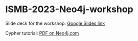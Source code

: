 # ISMB-2023-Neo4j-workshop

Slide deck for the workshop:  [Google Slides link](https://docs.google.com/presentation/d/16DzcqVfPfVVYBtOo6zZtHUZKvgyK5berIbkL-Xe-Hnc/edit?usp=sharing)

Cypher tutorial: [PDF on Neo4j.com](https://neo4j.com/docs/cypher-cheat-sheet/5/auradb-enterprise/)
